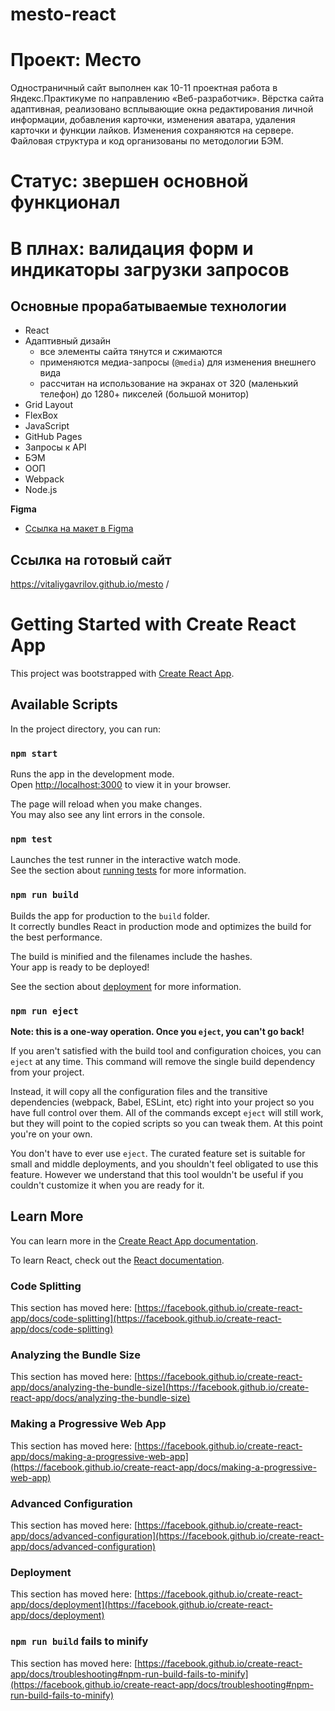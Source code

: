 # mesto-react
# Проект: Место
Одностраничный сайт выполнен как 10-11 проектная работа в Яндекс.Практикуме по направлению «Веб-разработчик».
Вёрстка сайта адаптивная, реализовано всплывающие окна редактирования личной информации, добавления карточки, изменения аватара, удаления карточки и функции лайков. Изменения сохраняются на сервере. Файловая структура и код организованы по методологии БЭМ.
# Статус: звершен основной функционал
# В плнах: валидация форм и индикаторы загрузки запросов

## Основные прорабатываемые технологии
* React
* Адаптивный дизайн
  - все элементы сайта тянутся и сжимаются
  - применяются медиа-запросы (`@media`) для изменения внешнего вида
  - рассчитан на использование на экранах от 320 (маленький телефон) до 1280+ пикселей (большой монитор)
* Grid Layout
* FlexBox
* JavaScript
* GitHub Pages
* Запросы к API
* БЭМ
* ООП
* Webpack
* Node.js

**Figma**
* [Ссылка на макет в Figma](https://www.figma.com/file/PSdQFRHoxXJFs2FH8IXViF/JavaScript.-Sprint-9?node-id=0-1)

## Ссылка на готовый сайт
https://vitaliygavrilov.github.io/mesto /

# Getting Started with Create React App

This project was bootstrapped with [Create React App](https://github.com/facebook/create-react-app).

## Available Scripts

In the project directory, you can run:

### `npm start`

Runs the app in the development mode.\
Open [http://localhost:3000](http://localhost:3000) to view it in your browser.

The page will reload when you make changes.\
You may also see any lint errors in the console.

### `npm test`

Launches the test runner in the interactive watch mode.\
See the section about [running tests](https://facebook.github.io/create-react-app/docs/running-tests) for more information.

### `npm run build`

Builds the app for production to the `build` folder.\
It correctly bundles React in production mode and optimizes the build for the best performance.

The build is minified and the filenames include the hashes.\
Your app is ready to be deployed!

See the section about [deployment](https://facebook.github.io/create-react-app/docs/deployment) for more information.

### `npm run eject`

**Note: this is a one-way operation. Once you `eject`, you can't go back!**

If you aren't satisfied with the build tool and configuration choices, you can `eject` at any time. This command will remove the single build dependency from your project.

Instead, it will copy all the configuration files and the transitive dependencies (webpack, Babel, ESLint, etc) right into your project so you have full control over them. All of the commands except `eject` will still work, but they will point to the copied scripts so you can tweak them. At this point you're on your own.

You don't have to ever use `eject`. The curated feature set is suitable for small and middle deployments, and you shouldn't feel obligated to use this feature. However we understand that this tool wouldn't be useful if you couldn't customize it when you are ready for it.

## Learn More

You can learn more in the [Create React App documentation](https://facebook.github.io/create-react-app/docs/getting-started).

To learn React, check out the [React documentation](https://reactjs.org/).

### Code Splitting

This section has moved here: [https://facebook.github.io/create-react-app/docs/code-splitting](https://facebook.github.io/create-react-app/docs/code-splitting)

### Analyzing the Bundle Size

This section has moved here: [https://facebook.github.io/create-react-app/docs/analyzing-the-bundle-size](https://facebook.github.io/create-react-app/docs/analyzing-the-bundle-size)

### Making a Progressive Web App

This section has moved here: [https://facebook.github.io/create-react-app/docs/making-a-progressive-web-app](https://facebook.github.io/create-react-app/docs/making-a-progressive-web-app)

### Advanced Configuration

This section has moved here: [https://facebook.github.io/create-react-app/docs/advanced-configuration](https://facebook.github.io/create-react-app/docs/advanced-configuration)

### Deployment

This section has moved here: [https://facebook.github.io/create-react-app/docs/deployment](https://facebook.github.io/create-react-app/docs/deployment)

### `npm run build` fails to minify

This section has moved here: [https://facebook.github.io/create-react-app/docs/troubleshooting#npm-run-build-fails-to-minify](https://facebook.github.io/create-react-app/docs/troubleshooting#npm-run-build-fails-to-minify)
